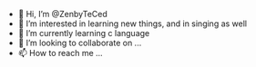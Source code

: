 - 👋 Hi, I’m @ZenbyTeCed
- 👀 I’m interested in learning new things, and in singing as well
- 🌱 I’m currently learning c language
- 💞️ I’m looking to collaborate on ...
- 📫 How to reach me ...

<!---
ZenbyTeCed/ZenbyTeCed is a ✨ special ✨ repository because its `README.md` (this file) appears on your GitHub profile.
You can click the Preview link to take a look at your changes.
--->
